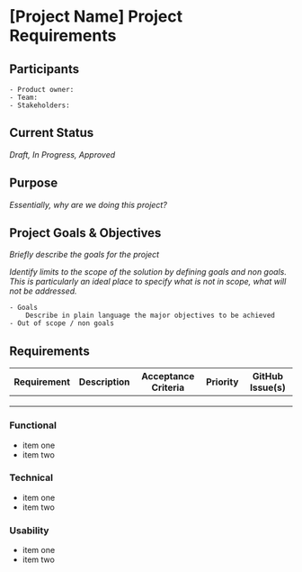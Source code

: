 # [Project Name] Project Requirements 


## Participants

    - Product owner:
    - Team:
    - Stakeholders:

## Current Status

_Draft, In Progress, Approved_

## Purpose
_Essentially, why are we doing this project?_

## Project Goals & Objectives 

_Briefly describe the goals for the project_

_Identify limits to the scope of the solution by defining goals and non goals. This is particularly an ideal place to specify what is not in scope, what will not be addressed._

    - Goals
        Describe in plain language the major objectives to be achieved
    - Out of scope / non goals

## Requirements



| Requirement | Description | Acceptance Criteria | Priority | GitHub Issue(s) |
|-------------|-------------|---------------------|----------|-----------------|
|             |             |                     |          |                 |
|             |             |                     |          |                 |
|             |             |                     |          |                 |

### Functional

- item one
- item two
 
### Technical 
 
- item one
- item two

### Usability 

- item one
- item two
